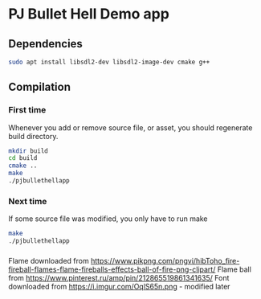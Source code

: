 # PJ Bullet Hell Demo app

## Dependencies

```bash
sudo apt install libsdl2-dev libsdl2-image-dev cmake g++
```

## Compilation

### First time

Whenever you add or remove source file, or asset, you should regenerate build directory.

```bash
mkdir build
cd build
cmake ..
make
./pjbullethellapp
```

### Next time

If some source file was modified, you only have to run make

```bash
make
./pjbullethellapp
```


###

Flame downloaded from https://www.pikpng.com/pngvi/hibToho_fire-fireball-flames-flame-fireballs-effects-ball-of-fire-png-clipart/
Flame ball from https://www.pinterest.ru/amp/pin/212865519861341635/
Font downloaded from https://i.imgur.com/OqlS65n.png - modified later
